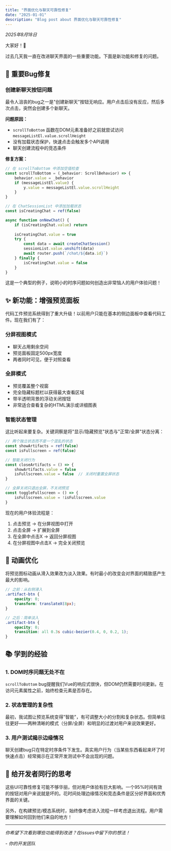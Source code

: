 ```yaml
---
title: "界面优化与聊天可靠性修复"
date: "2025-01-01"
description: "Blog post about 界面优化与聊天可靠性修复"
---
```



*2025年8月18日*

大家好！👋

过去几天我一直在改进聊天界面的一些重要功能。下面是新功能和修复的问题。

## 🐛 重要Bug修复

### 创建新聊天按钮问题
最令人沮丧的bug之一是"创建新聊天"按钮无响应。用户点击后没有反应，然后多次点击，突然会创建多个新聊天。

**问题原因：**
- `scrollToBottom` 函数在DOM元素准备好之前就尝试访问 `messageListEl.value.scrollHeight`
- 没有加载状态保护，快速点击会触发多个API调用
- 聊天创建流程中的竞态条件

**修复方案：**
```javascript
// 在 scrollToBottom 中添加空值检查
const scrollToBottom = (_behavior: ScrollBehavior) => {
    behavior.value = _behavior
    if (messageListEl.value) {
        y.value = messageListEl.value.scrollHeight
    }
}

// 在 ChatSessionList 中添加加载状态
const isCreatingChat = ref(false)

async function onNewChat() {
    if (isCreatingChat.value) return
    
    isCreatingChat.value = true
    try {
        const data = await createChatSession()
        sessionList.value.unshift(data)
        await router.push(`/chat/${data.id}`)
    } finally {
        isCreatingChat.value = false
    }
}
```

这是一个典型的例子，说明小的时序问题如何创造出非常恼人的用户体验问题！

## ✨ 新功能：增强预览面板

代码工件预览系统得到了重大升级！以前用户只能在基本的侧边面板中查看代码工件。现在我们有了：

### 分屏视图模式
- 聊天占用剩余空间
- 预览面板固定500px宽度
- 两者同时可见，便于对照查看

### 全屏模式
- 预览覆盖整个视窗
- 完全隐藏标题栏以获得最大查看区域
- 带半透明背景的浮动关闭按钮
- 非常适合查看复杂的HTML演示或详细图表

### 智能状态管理
这比听起来要复杂。关键洞察是将"显示/隐藏预览"状态与"正常/全屏"状态分离：

```javascript
// 两个独立状态而不是一个混乱的状态
const showArtifacts = ref(false)
const isFullscreen = ref(false)

// 智能关闭行为
const closeArtifacts = () => {
    showArtifacts.value = false
    isFullscreen.value = false  // 关闭时重置全屏状态
}

// 全屏关闭只退出全屏，不关闭预览
const toggleFullscreen = () => {
    isFullscreen.value = !isFullscreen.value
}
```

现在的用户体验流程是：
1. 点击预览 → 在分屏视图中打开
2. 点击全屏 → 扩展到全屏
3. 在全屏中点击X → 返回分屏视图
4. 在分屏视图中点击X → 完全关闭预览

## 🎨 动画优化

将预览图标动画从滑入效果改为淡入效果。有时最小的改变会对界面的精致感产生最大的影响。

```scss
// 之前：从右侧滑入
.artifact-btn {
    opacity: 0;
    transform: translateX(8px);
}

// 之后：简单淡入
.artifact-btn {
    opacity: 0;
    transition: all 0.3s cubic-bezier(0.4, 0, 0.2, 1);
}
```

## 📚 学到的经验

### 1. DOM时序问题无处不在
`scrollToBottom` bug提醒我们Vue的响应式很快，但DOM仍然需要时间更新。在访问元素属性之前，始终检查元素是否存在。

### 2. 状态管理的复杂性
最初，我试图让预览系统变得"智能"，有可调整大小的分割和复杂状态。但简单往往更好——两种清晰的模式（分屏/全屏）和明显的过渡对用户来说效果更好。

### 3. 用户测试揭示边缘情况
聊天创建bug只在特定时序条件下发生。真实用户行为（当某些东西看起来坏了时快速点击）经常揭示在正常开发测试中不会出现的问题。

## 💭 给开发者同行的思考

这些UI可靠性修复可能不够华丽，但对用户体验有巨大影响。一个95%时间有效的按钮对用户来说就是坏的。花时间处理边缘情况和竞态条件是区分好界面和优秀界面的关键。

另外，在构建预览/模态系统时，始终像考虑进入流程一样考虑退出流程。用户需要理解如何回到他们来自的地方！

---

*你希望下次看到哪些功能得到改进？在issues中留下你的想法！*

*- 你的开发团队*